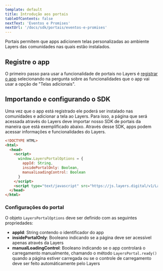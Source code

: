 ```yaml
---
template: default
title: Introdução aos portais
tableOfContents: false
nextText: 'Eventos e Promises'
nextUrl: '/docs/sdk/portais/eventos-e-promises'
---
```


Portais permitem que apps adicionem telas personalizadas ao ambiente Layers das comunidades nas quais estão instalados.

## Registre o app

O primeiro passo para usar a funcionalidade de portais no Layers é [registrar o app](./../../register) selecionando na pergunta sobre as funcionalidades que o app vai usar a opção de "Telas adicionais". 

## Importando e configurando o SDK

Uma vez que o app está registrado ele poderá ser instalado nas comunidades e adicionar a tela ao Layers. Para isso, a página que será acessada através do Layers deve importar nosso SDK de portais da maneira que está exemplificado abaixo. Através desse SDK, apps podem acessar informações e funcionalidades do Layers.

``` html
<!DOCTYPE HTML>
<html>
  <head>
    <script>
      window.LayersPortalOptions = {
        appId: String,
        insidePortalOnly: Boolean,
        manualLoadingControl: Boolean
      }
    </script>
    <script type="text/javascript" src="https://js.layers.digital/v1/LayersPortal.js"></script>
  </head>
</html>
```

### Configurações do portal

O objeto `LayersPortalOptions` deve ser definido com as seguintes propriedades:

+ **appId**: String contendo o identificador do app
+ **insidePortalOnly**: Booleano indicando se a página deve ser acessível apenas através da Layers
+ **manualLoadingControl**: Booleano indicando se o app controlará o carregamento manualmente, chamando o método `LayersPortal.ready()` quando a página estiver carregada ou se o controle de carregamento deve ser feito automáticamente pelo Layers